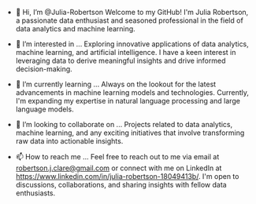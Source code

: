 - 👋 Hi, I’m @Julia-Robertson
  Welcome to my GitHub! I'm Julia Robertson, a passionate data enthusiast and seasoned professional in the field of data analytics and machine learning.
  
- 👀 I’m interested in ...
  Exploring innovative applications of data analytics, machine learning, and artificial intelligence.
  I have a keen interest in leveraging data to derive meaningful insights and drive informed decision-making.
  
- 🌱 I’m currently learning ...
  Always on the lookout for the latest advancements in machine learning models and technologies.
  Currently, I'm expanding my expertise in natural language processing and large language models.
  
- 💞️ I’m looking to collaborate on ...
  Projects related to data analytics, machine learning, and any exciting initiatives that involve transforming raw data into actionable insights.
  
- 📫 How to reach me ...
  Feel free to reach out to me via email at robertson.j.clare@gmail.com or connect with me on LinkedIn at https://www.linkedin.com/in/julia-robertson-18049413b/.
  I'm open to discussions, collaborations, and sharing insights with fellow data enthusiasts.

<!---
Julia-Robertson/Julia-Robertson is a ✨ special ✨ repository because its `README.md` (this file) appears on your GitHub profile.
You can click the Preview link to take a look at your changes.
--->
